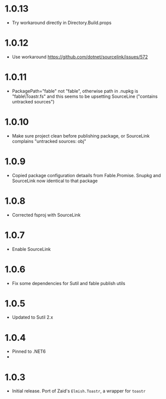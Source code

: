 # 1.0.13
- Try workaround directly in Directory.Build.props

# 1.0.12
- Use workaround https://github.com/dotnet/sourcelink/issues/572

# 1.0.11
- PackagePath="fable" not "fable\", otherwise path in .nupkg is "fable\\Toastr.fs" and this seems to be upsetting SourceLine ("contains untracked sources")

# 1.0.10
- Make sure project clean before publishing package, or SourceLink complains "untracked sources: obj"

# 1.0.9
- Copied package configuration detaails from Fable.Promise. Snupkg and SourceLink now identical to that package

# 1.0.8
- Corrected fsproj with SourceLink

# 1.0.7
- Enable SourceLink

# 1.0.6
- Fix some dependencies for Sutil and fable publish utils

# 1.0.5
- Updated to Sutil 2.x

# 1.0.4
- Pinned to .NET6
-
# 1.0.3
- Initial release. Port of Zaid's `Elmish.Toastr`, a wrapper for `toastr`
